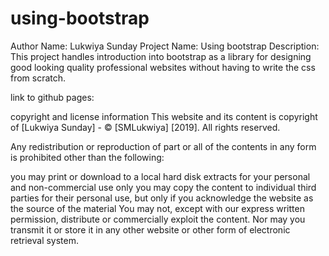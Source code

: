 # using-bootstrap
Author Name: Lukwiya Sunday
Project Name: Using bootstrap
Description: This project handles introduction into bootstrap as a library for designing good looking quality professional websites without having to write the css from scratch.

link to github pages:

copyright and license information
This website and its content is copyright of [Lukwiya Sunday] - © [SMLukwiya] [2019]. All rights reserved.

Any redistribution or reproduction of part or all of the contents in any form is prohibited other than the following:

you may print or download to a local hard disk extracts for your personal and non-commercial use only
you may copy the content to individual third parties for their personal use, but only if you acknowledge the website as the source of the material
You may not, except with our express written permission, distribute or commercially exploit the content. Nor may you transmit it or store it in any other website or other form of electronic retrieval system.

